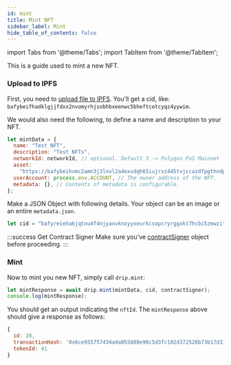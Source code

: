 ```yaml
---
id: mint
title: Mint NFT
sidebar_label: Mint
hide_table_of_contents: false
---
```


import Tabs from '@theme/Tabs';
import TabItem from '@theme/TabItem';

This is a guide used to mint a new NFT.

### Upload to IPFS

First, you need to [upload file to IPFS](/guide/nft/storage/upload). You'll get a cid, like: `bafybeifhadklgjjfdxx2nvomyrhjsobhbxeenwc5bheftcetcyqz4yywim`.

We would also need the following, to define a name and description to your NFT.

```js
let mintData = {
  name: "Test NFT",
  description: "Test NFTs",
  networkId: networkId, // optional. Default 3 -> Polygon PoS Mainnet
  asset:
    "https://bafybeihvmc2amn3j3lnvl2a4oxvdqh65iujrxz445tvjccazdfpgthndpa.ipfs.nftstorage.link/k-1.jpeg",
  userAccount: process.env.ACCOUNT, // The owner address of the NFT.
  metadata: {}, // Contents of metadata is configurable.
};
```

Make a JSON Object with following details. Your object can be an image or an entire `metadata.json`.

```js
let cid = "bafyreieha6jqtnu4f4njyaovknxyyxeurkcsopcryrggxkt7hcbi5zmwzi";
```

:::success Get Contract Signer
Make sure you've [contractSigner](/sdk/js/init#contract-client) object before proceeding.
:::

### Mint

Now to mint you new NFT, simply call `drip.mint`:

```js
let mintResponse = await drip.mint(mintData, cid, contractSigner);
console.log(mintResponse);
```

You should get an output indicating the `nftId`. The `mintResponse` above should give a response as follows:

```js
{
  id: 28,
  transactionHash: '0x6ce955757434a4a055888e96c5d3fc102d372528b73b17d3138ac91bc53aad6f',
  tokenId: 41
}
```
